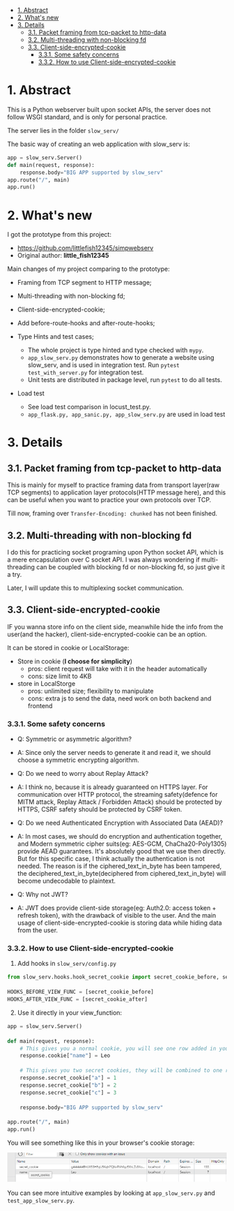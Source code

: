 - [1. Abstract](#1-abstract)
- [2. What's new](#2-whats-new)
- [3. Details](#3-details)
  - [3.1. Packet framing from tcp-packet to http-data](#31-packet-framing-from-tcp-packet-to-http-data)
  - [3.2. Multi-threading with non-blocking fd](#32-multi-threading-with-non-blocking-fd)
  - [3.3. Client-side-encrypted-cookie](#33-client-side-encrypted-cookie)
    - [3.3.1. Some safety concerns](#331-some-safety-concerns)
    - [3.3.2. How to use Client-side-encrypted-cookie](#332-how-to-use-client-side-encrypted-cookie)
# 1. Abstract
This is a Python webserver built upon socket APIs, the server does not follow WSGI standard, and is only for personal practice.

The server lies in the folder `slow_serv/`

The basic way of creating an web application with slow_serv is:
```python
app = slow_serv.Server()
def main(request, response):
    response.body="BIG APP supported by slow_serv"
app.route("/", main)
app.run()
```

# 2. What's new
I got the prototype from this project: 
- https://github.com/littlefish12345/simpwebserv
- Original author: **little_fish12345**

Main changes of my project comparing to the prototype:
- Framing from TCP segment to HTTP message;
- Multi-threading with non-blocking fd;
- Client-side-encrypted-cookie;
- Add before-route-hooks and after-route-hooks;

- Type Hints and test cases;
  - The whole project is type hinted and type checked with `mypy`.
  - `app_slow_serv.py` demonstrates how to generate a website using slow_serv, and is used in integration test. Run `pytest test_with_server.py` for integration test.
  - Unit tests are distributed in package level, run `pytest` to do all tests.
  
- Load test
    - See load test comparison in locust_test.py.
    - `app_flask.py, app_sanic.py, app_slow_serv.py` are used in load test


# 3. Details
## 3.1. Packet framing from tcp-packet to http-data
This is mainly for myself to practice framing data from transport layer(raw TCP segments) to application layer protocols(HTTP message here), and this can be useful when you want to practice your own protocols over TCP. 

Till now, framing over `Transfer-Encoding: chunked` has not been finished.

## 3.2. Multi-threading with non-blocking fd
I do this for practicing socket programing upon Python socket API, which is a mere encapsulation over C socket API. I was always wondering if multi-threading can be coupled with blocking fd or non-blocking fd, so just give it a try.

Later, I will update this to multiplexing socket communication.

## 3.3. Client-side-encrypted-cookie
IF you wanna store info on the client side, meanwhile hide the info from the user(and the hacker), client-side-encrypted-cookie can be an option. 

It can be stored in cookie or LocalStorage:
  - Store in cookie (**I choose for simplicity**)
    - pros: client request will take with it in the header automatically
    - cons: size limit to 4KB
  - store in LocalStorge
    - pros: unlimited size; flexibility to manipulate
    - cons: extra js to send the data, need work on both backend and frontend

### 3.3.1. Some safety concerns
  - Q: Symmetric or asymmetric algorithm?
  - A: Since only the server needs to generate it and read it, we should choose a symmetric encrypting algorithm.
  
  - Q: Do we need to worry about Replay Attack? 
  - A: I think no, because it is already guaranteed on HTTPS layer. For communication over HTTP protocol, the streaming safety(defence for MITM attack, Replay Attack / Forbidden Attack) should be protected by HTTPS, CSRF safety should be protected by CSRF token.
   
  - Q: Do we need Authenticated Encryption with Associated Data (AEAD)?  
  - A: In most cases, we should do encryption and authentication together, and Modern symmetric cipher suits(eg: AES-GCM, ChaCha20-Poly1305) provide AEAD guarantees. It's absolutely good that we use then directly. But for this specific case, I think actually the authentication is not needed. The reason is if the ciphered_text_in_byte has been tampered, the deciphered_text_in_byte(deciphered from ciphered_text_in_byte) will become undecodable to plaintext.

  - Q: Why not JWT?
  - A: JWT does provide client-side storage(eg: Auth2.0: access token + refresh token), with the drawback of visible to the user. And the main usage of client-side-encrypted-cookie is storing data while hiding data from the user.

### 3.3.2. How to use Client-side-encrypted-cookie
1. Add hooks in `slow_serv/config.py`
```python
from slow_serv.hooks.hook_secret_cookie import secret_cookie_before, secret_cookie_after

HOOKS_BEFORE_VIEW_FUNC = [secret_cookie_before]
HOOKS_AFTER_VIEW_FUNC = [secret_cookie_after]
```
2. Use it directly in your view_function:
```python
app = slow_serv.Server()

def main(request, response):
    # This gives you a normal cookie, you will see one row added in your browser's cookie storage
    response.cookie["name"] = Leo

    # This gives you two secret cookies, they will be combined to one row in your browser's cookie storage
    response.secret_cookie["a"] = 1
    response.secret_cookie["b"] = 2
    response.secret_cookie["c"] = 3

    response.body="BIG APP supported by slow_serv"

app.route("/", main)
app.run()
```
You will see something like this in your browser's cookie storage:

![cookie_snippet](cookie_snippet.jpg)

You can see more intuitive examples by looking at `app_slow_serv.py` and `test_app_slow_serv.py`.